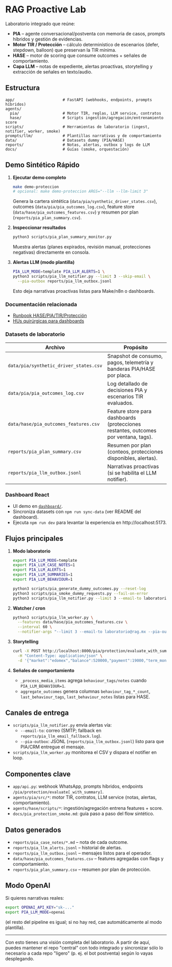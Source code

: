 # RAG Proactive Lab

Laboratorio integrado que reúne:

- **PIA** – agente conversacional/postventa con memoria de casos, prompts híbridos y gestión de evidencias.
- **Motor TIR / Protección** – cálculo determinístico de escenarios (defer, stepdown, balloon) que preservan la TIR mínima.
- **HASE** – motor de scoring que consume outcomes + señales de comportamiento.
- **Capa LLM** – notas de expediente, alertas proactivas, storytelling y extracción de señales en texto/audio.

## Estructura

```
app/                     # FastAPI (webhooks, endpoints, prompts híbridos)
agents/
  pia/                   # Motor TIR, reglas, LLM service, contratos
  hase/                  # Scripts ingestión/agregación/entrenamiento score
scripts/                 # Herramientas de laboratorio (ingest, notifier, worker, smoke)
prompts/llm/             # Plantillas narrativas y de comportamiento
data/                    # Datasets dummy (PIA/HASE)
reports/                 # Notas, alertas, outbox y logs de LLM
docs/                    # Guías (smoke, orquestación)
```

## Demo Sintético Rápido

1. **Ejecutar demo completo**
   ```bash
   make demo-proteccion
   # opcional: make demo-proteccion ARGS="--llm --llm-limit 3"
   ```
   Genera la cartera sintética (`data/pia/synthetic_driver_states.csv`), outcomes (`data/pia/pia_outcomes_log.csv`), feature store (`data/hase/pia_outcomes_features.csv`) y resumen por plan (`reports/pia_plan_summary.csv`).

2. **Inspeccionar resultados**
   ```bash
   python3 scripts/pia_plan_summary_monitor.py
   ```
   Muestra alertas (planes expirados, revisión manual, protecciones negativas) directamente en consola.

3. **Alertas LLM (modo plantilla)**
   ```bash
   PIA_LLM_MODE=template PIA_LLM_ALERTS=1 \
   python3 scripts/pia_llm_notifier.py --limit 3 --skip-email \
     --pia-outbox reports/pia_llm_outbox.jsonl
   ```
   Esto deja narrativas proactivas listas para Make/n8n o dashboards.

### Documentación relacionada
- [Runbook HASE/PIA/TIR/Protección](docs/demo_runbook_hase_pia_tir_proteccion.md)
- [HUs quirúrgicas para dashboards](docs/hus_dashboard_proteccion.md)

### Datasets de laboratorio
| Archivo | Propósito |
| --- | --- |
| `data/pia/synthetic_driver_states.csv` | Snapshot de consumo, pagos, telemetría y banderas PIA/HASE por placa. |
| `data/pia/pia_outcomes_log.csv` | Log detallado de decisiones PIA y escenarios TIR evaluados. |
| `data/hase/pia_outcomes_features.csv` | Feature store para dashboards (protecciones restantes, outcomes por ventana, tags). |
| `reports/pia_plan_summary.csv` | Resumen por plan (conteos, protecciones disponibles, alertas). |
| `reports/pia_llm_outbox.jsonl` | Narrativas proactivas (si se habilita el LLM notifier). |

### Dashboard React
- UI demo en [`dashboard/`](dashboard/README.md).
- Sincroniza datasets con `npm run sync-data` (ver README del dashboard).
- Ejecuta `npm run dev` para levantar la experiencia en http://localhost:5173.

## Flujos principales

1. **Modo laboratorio**
   ```bash
   export PIA_LLM_MODE=template
   export PIA_LLM_CASE_NOTES=1
   export PIA_LLM_ALERTS=1
   export PIA_LLM_SUMMARIES=1
   export PIA_LLM_BEHAVIOUR=1

   python3 scripts/pia_generate_dummy_outcomes.py --reset-log
   python3 scripts/pia_smoke_dummy_requests.py --fail-on-error
   python3 scripts/pia_llm_notifier.py --limit 3 --email-to laboratorio@rag.mx --pia-outbox reports/pia_llm_outbox.jsonl
   ```

2. **Watcher / cron**
   ```bash
   python3 scripts/pia_llm_worker.py \
     --features data/hase/pia_outcomes_features.csv \
     --interval 60 \
     --notifier-args "--limit 3 --email-to laboratorio@rag.mx --pia-outbox reports/pia_llm_outbox.jsonl"
   ```

3. **Storytelling**
   ```bash
   curl -X POST http://localhost:8000/pia/protection/evaluate_with_summary \
     -H "Content-Type: application/json" \
     -d '{"market":"edomex","balance":520000,"payment":19000,"term_months":48,"metadata":{"placa":"DEMO-001"}}'
   ```

4. **Señales de comportamiento**
   - `_process_media_items` agrega `behaviour_tags/notes` cuando `PIA_LLM_BEHAVIOUR=1`.
   - `aggregate_outcomes` genera columnas `behaviour_tag_*_count`, `last_behaviour_tags`, `last_behaviour_notes` listas para HASE.

## Canales de entrega

- `scripts/pia_llm_notifier.py` envía alertas vía:
  - `--email-to`: correo (SMTP; fallback en `reports/pia_llm_email_fallback.log`).
  - `--pia-outbox`: JSONL (`reports/pia_llm_outbox.jsonl`) listo para que PIA/CRM entregue el mensaje.
- `scripts/pia_llm_worker.py` monitorea el CSV y dispara el notifier en loop.

## Componentes clave

- `app/api.py`: webhook WhatsApp, prompts híbridos, endpoints `/pia/protection/evaluate[_with_summary]`.
- `agents/pia/src/*`: motor TIR, contratos, LLM service (notas, alertas, comportamiento).
- `agents/hase/scripts/*`: ingestión/agregación entrena features + score.
- `docs/pia_protection_smoke.md`: guía paso a paso del flow sintético.

## Datos generados

- `reports/pia_case_notes/*.md` – nota de cada outcome.
- `reports/pia_llm_alerts.jsonl` – historial de alertas.
- `reports/pia_llm_outbox.jsonl` – mensajes listos para el operador.
- `data/hase/pia_outcomes_features.csv` – features agregadas con flags y comportamiento.
- `reports/pia_plan_summary.csv` – resumen por plan de protección.

## Modo OpenAI

Si quieres narrativas reales:
```bash
export OPENAI_API_KEY="sk-..."
export PIA_LLM_MODE=openai
```
(el resto del pipeline es igual; si no hay red, cae automáticamente al modo plantilla).

---

Con esto tienes una visión completa del laboratorio. A partir de aquí, puedes mantener el repo "central" con todo integrado y sincronizar sólo lo necesario a cada repo "ligero" (p. ej. el bot postventa) según lo vayas desplegando.